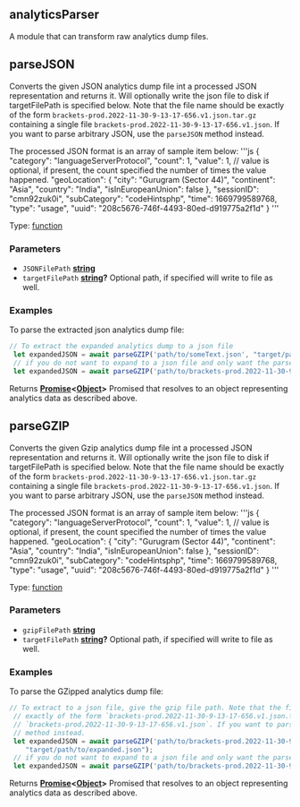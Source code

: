 <!-- Generated by documentation.js. Update this documentation by updating the source code. -->

## analyticsParser

A module that can transform raw analytics dump files.

## parseJSON

Converts the given JSON analytics dump file int a processed JSON representation and returns it.
Will optionally write the json file to disk if targetFilePath is specified below. Note that the file name should be
exactly of the form `brackets-prod.2022-11-30-9-13-17-656.v1.json.tar.gz` containing a single file
`brackets-prod.2022-11-30-9-13-17-656.v1.json`. If you want to parse arbitrary JSON, use the `parseJSON`
method instead.

The processed JSON format is an array of sample item below:
'''js
{
"category": "languageServerProtocol",
"count": 1,
"value": 1, // value is optional, if present, the count specified the number of times the value happened.
"geoLocation": {
"city": "Gurugram (Sector 44)",
"continent": "Asia",
"country": "India",
"isInEuropeanUnion": false
},
"sessionID": "cmn92zuk0i",
"subCategory": "codeHintsphp",
"time": 1669799589768,
"type": "usage",
"uuid": "208c5676-746f-4493-80ed-d919775a2f1d"
}
'''

Type: [function][1]

### Parameters

*   `JSONFilePath` **[string][2]**&#x20;
*   `targetFilePath` **[string][2]?** Optional path, if specified will write to file as well.

### Examples

To parse the extracted json analytics dump file:

```javascript
// To extract the expanded analytics dump to a json file
 let expandedJSON = await parseGZIP('path/to/someText.json', "target/path/to/expanded.json");
 // if you do not want to expand to a json file and only want the parsed array, omit the second parameter.
 let expandedJSON = await parseGZIP('path/to/brackets-prod.2022-11-30-9-13-17-656.v1.json.tar.gz');
```

Returns **[Promise][3]<[Object][4]>** Promised that resolves to an object representing analytics data as described above.

## parseGZIP

Converts the given Gzip analytics dump file int a processed JSON representation and returns it.
Will optionally write the json file to disk if targetFilePath is specified below. Note that the file name should be
exactly of the form `brackets-prod.2022-11-30-9-13-17-656.v1.json.tar.gz` containing a single file
`brackets-prod.2022-11-30-9-13-17-656.v1.json`. If you want to parse arbitrary JSON, use the `parseJSON`
method instead.

The processed JSON format is an array of sample item below:
'''js
{
"category": "languageServerProtocol",
"count": 1,
"value": 1, // value is optional, if present, the count specified the number of times the value happened.
"geoLocation": {
"city": "Gurugram (Sector 44)",
"continent": "Asia",
"country": "India",
"isInEuropeanUnion": false
},
"sessionID": "cmn92zuk0i",
"subCategory": "codeHintsphp",
"time": 1669799589768,
"type": "usage",
"uuid": "208c5676-746f-4493-80ed-d919775a2f1d"
}
'''

Type: [function][1]

### Parameters

*   `gzipFilePath` **[string][2]**&#x20;
*   `targetFilePath` **[string][2]?** Optional path, if specified will write to file as well.

### Examples

To parse the GZipped analytics dump file:

```javascript
// To extract to a json file, give the gzip file path. Note that the file name should be
 // exactly of the form `brackets-prod.2022-11-30-9-13-17-656.v1.json.tar.gz` containing a single file
 // `brackets-prod.2022-11-30-9-13-17-656.v1.json`. If you want to parse arbitrary JSON, use the `parseJSON`
 // method instead.
 let expandedJSON = await parseGZIP('path/to/brackets-prod.2022-11-30-9-13-17-656.v1.json.tar.gz',
    "target/path/to/expanded.json");
 // if you do not want to expand to a json file and only want the parsed array, omit the second parameter.
 let expandedJSON = await parseGZIP('path/to/brackets-prod.2022-11-30-9-13-17-656.v1.json.tar.gz');
```

Returns **[Promise][3]<[Object][4]>** Promised that resolves to an object representing analytics data as described above.

[1]: https://developer.mozilla.org/docs/Web/JavaScript/Reference/Statements/function

[2]: https://developer.mozilla.org/docs/Web/JavaScript/Reference/Global_Objects/String

[3]: https://developer.mozilla.org/docs/Web/JavaScript/Reference/Global_Objects/Promise

[4]: https://developer.mozilla.org/docs/Web/JavaScript/Reference/Global_Objects/Object
